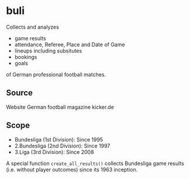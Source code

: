 # buli #
Collects and analyzes

- game results
- attendance, Referee, Place and Date of Game
- lineups including subsitutes
- bookings
- goals

of German professional football matches.

## Source ##

Website German football magazine kicker.de

## Scope ##
- Bundesliga (1st Division): Since 1995
- 2.Bundesliga (2nd Division): Since 1997
- 3.Liga (3rd Division): Since 2008

A special function `create_all_results()` collects Bundesliga game results (i.e. without player outcomes) since its 1963 inception.




